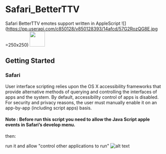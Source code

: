 # Safari_BetterTTV
Safari BetterTTV emotes support written in AppleScript
![](https://pp.userapi.com/c850128/v850128393/14afcd/57G2RozQG8E.jpg =250x250)
<img src="https://github.com/favicon.ico" width="48">
## Getting Started

### Safari

User interface scripting relies upon the OS X accessibility frameworks that provide alternative methods of querying and controlling the interfaces of apps and the system. By default, accessibility control of apps is disabled. For security and privacy reasons, the user must manually enable it on an app-by-app (including script apps) basis.

#### Note : Before run this script you need to allow the Java Script apple events in Safari’s develop menu.

then:

run it and allow "control other applications to run"
![alt text](https://pp.userapi.com/c850128/v850128393/14afc6/JVnrl0Ig4GY.jpg)
